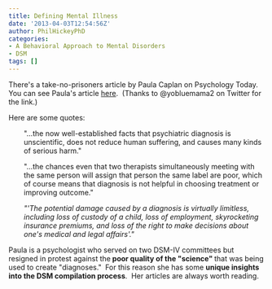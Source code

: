 ```yaml
---
title: Defining Mental Illness
date: '2013-04-03T12:54:56Z'
author: PhilHickeyPhD
categories:
- A Behavioral Approach to Mental Disorders
- DSM
tags: []
---
```


There's a take-no-prisoners article by Paula Caplan on Psychology Today.  You can see Paula's article <a href="http://www.psychologytoday.com/blog/science-isnt-golden/201303/how-the-ny-times-portrays-psychiatric-diagnosis">here</a>.  (Thanks to @yobluemama2 on Twitter for the link.)

Here are some quotes:
<p style="padding-left: 30px;">"…the now well-established facts that psychiatric diagnosis is unscientific, does not reduce human suffering, and causes many kinds of serious harm."</p>
<p style="padding-left: 30px;">"…the chances even that two therapists simultaneously meeting with the same person will assign that person the same label are poor, which of course means that diagnosis is not helpful in choosing treatment or improving outcome."</p>
<p style="padding-left: 30px;"><em>"'The potential damage caused by a diagnosis is virtually limitless, including loss of custody of a child, loss of employment, skyrocketing insurance premiums, and loss of the right to make decisions about one's medical and legal affairs'."</em></p>
Paula is a psychologist who served on two DSM-IV committees but resigned in protest against the<strong> poor quality of the "science" </strong>that was being used to create "diagnoses."<strong> </strong> For this reason she has some <strong>unique insights into the DSM compilation process</strong>.  Her articles are always worth reading.